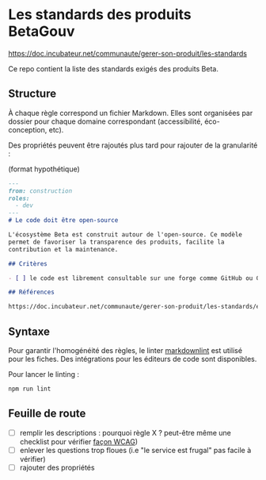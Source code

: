 # Les standards des produits BetaGouv

https://doc.incubateur.net/communaute/gerer-son-produit/les-standards

Ce repo contient la liste des standards exigés des produits Beta.

## Structure

À chaque règle correspond un fichier Markdown. Elles sont organisées
par dossier pour chaque domaine correspondant (accessibilité,
éco-conception, etc).

Des propriétés peuvent être rajoutés plus tard pour rajouter de la granularité :

(format hypothétique)

```md
---
from: construction
roles:
  - dev
---
# Le code doit être open-source

L'écosystème Beta est construit autour de l'open-source. Ce modèle
permet de favoriser la transparence des produits, facilite la
contribution et la maintenance.

## Critères

- [ ] le code est librement consultable sur une forge comme GitHub ou GitLab.

## Références

https://doc.incubateur.net/communaute/gerer-son-produit/les-standards/eco-conception#des-services-durables
```

## Syntaxe

Pour garantir l'homogénéité des règles, le linter
[markdownlint](https://github.com/DavidAnson/markdownlint) est utilisé
pour les fiches. Des intégrations pour les éditeurs de code sont
disponibles.

Pour lancer le linting :

```sh
npm run lint
```

## Feuille de route

- [ ] remplir les descriptions : pourquoi règle X ? peut-être même une checklist pour vérifier [façon WCAG](https://www.w3.org/TR/2016/NOTE-WCAG20-TECHS-20161007/H90))
- [ ] enlever les questions trop floues (i.e "le service est frugal" pas facile à vérifier)
- [ ] rajouter des propriétés

